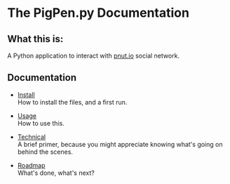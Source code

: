 # The PigPen.py Documentation

## What this is:

A Python application to interact with [pnut.io](https://pnut.io) social network.

## Documentation

* [Install](/docs/10-install.md)   
  How to install the files, and a first run.

* [Usage](/docs/20-usage.md)   
  How to use this.

* [Technical](/docs/30-technical.md)   
  A brief primer, because you might appreciate knowing what's going on behind the scenes.

* [Roadmap](/docs/90-roadmap.md)   
  What's done, what's next?
